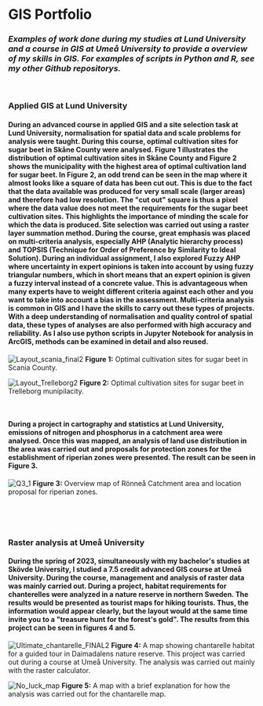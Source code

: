 # GIS Portfolio
### _Examples of work done during my studies at Lund University and a course in GIS at Umeå University to provide a overview of my skills in GIS. For examples of scripts in Python and R, see my other Github repositorys._  
<p>&nbsp;</p> 

### Applied GIS at Lund University
#### During an advanced course in applied GIS and a site selection task at Lund University, normalisation for spatial data and scale problems for analysis were taught. During this course, optimal cultivation sites for sugar beet in Skåne County were analysed. Figure 1 illustrates the distribution of optimal cultivation sites in Skåne County and Figure 2 shows the municipality with the highest area of optimal cultivation land for sugar beet. In Figure 2, an odd trend can be seen in the map where it almost looks like a square of data has been cut out. This is due to the fact that the data available was produced for very small scale (larger areas) and therefore had low resolution. The "cut out" square is thus a pixel where the data value does not meet the requirements for the sugar beet cultivation sites. This highlights the importance of minding the scale for which the data is produced. Site selection was carried out using a raster layer summation method. During the course, great emphasis was placed on multi-criteria analysis, especially AHP (Analytic hierarchy process) and TOPSIS (Technique for Order of Preference by Similarity to Ideal Solution). During an individual assignment, I also explored Fuzzy AHP where uncertainty in expert opinions is taken into account by using fuzzy triangular numbers, which in short means that an expert opinion is given a fuzzy interval instead of a concrete value. This is advantageous when many experts have to weight different criteria against each other and you want to take into account a bias in the assessment. Multi-criteria analysis is common in GIS and I have the skills to carry out these types of projects. With a deep understanding of normalisation and quality control of spatial data, these types of analyses are also performed with high accuracy and reliability. As I also use python scripts in Jupyter Notebook for analysis in ArcGIS, methods can be examined in detail and also reused. 

![Layout_scania_final2](https://github.com/Lozon95/GIS_Portfolio/assets/129620605/8845ecce-a7b8-4000-85e7-63063fb6a1c2)
**Figure 1:** Optimal cultivation sites for sugar beet in Scania County.

![Layout_Trelleborg2](https://github.com/Lozon95/GIS_Portfolio/assets/129620605/a032e629-8f35-4369-8458-b8bc2a14a395)
**Figure 2:** Optimal cultivation sites for sugar beet in Trelleborg munipilacity. 

<p>&nbsp;</p>

#### During a project in cartography and statistics at Lund University, emissions of nitrogen and phosphorus in a catchment area were analysed. Once this was mapped, an analysis of land use distribution in the area was carried out and proposals for protection zones for the establishment of riperian zones were presented. The result can be seen in Figure 3.

![Q3_1](https://github.com/Lozon95/GIS_Portfolio/assets/129620605/262f8697-0ca5-4207-94f8-28dd6f3db02b)
**Figure 3:** Overview map of Rönneå Catchment area and location proposal for riperian zones. 

<p>&nbsp;</p>
<p>&nbsp;</p>

### Raster analysis at Umeå University
#### During the spring of 2023, simultaneously with my bachelor's studies at Skövde University, I studied a 7.5 credit advanced GIS course at Umeå University. During the course, management and analysis of raster data was mainly carried out. During a project, habitat requirements for chanterelles were analyzed in a nature reserve in northern Sweden. The results would be presented as tourist maps for hiking tourists. Thus, the information would appear clearly, but the layout would at the same time invite you to a "treasure hunt for the forest's gold". The results from this project can be seen in figures 4 and 5.

![Ultimate_chantarelle_FINAL2](https://user-images.githubusercontent.com/129620605/230319413-bce0c77a-109a-4842-ba7b-0dabc1b25348.jpg)
**Figure 4:** A map showing chantarelle habitat for a guided tour in Daimadalens nature reserve. This project was carried out during a course at Umeå University. The analysis was carried out mainly with the raster calculator. 

![No_luck_map](https://user-images.githubusercontent.com/129620605/230319508-e5b5b532-3f0e-402b-9f0b-9c83bfdacc91.jpg) 
**Figure 5:** A map with a brief explanation for how the analysis was carried out for the chantarelle map.






